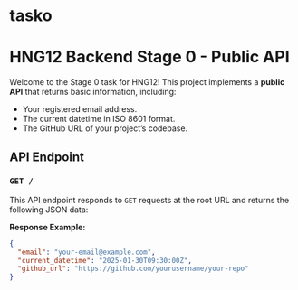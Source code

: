 # tasko

# HNG12 Backend Stage 0 - Public API

Welcome to the Stage 0 task for HNG12! This project implements a **public API** that returns basic information, including:
- Your registered email address.
- The current datetime in ISO 8601 format.
- The GitHub URL of your project’s codebase.

## API Endpoint

### `GET /`

This API endpoint responds to `GET` requests at the root URL and returns the following JSON data:

**Response Example:**
```json
{
  "email": "your-email@example.com",
  "current_datetime": "2025-01-30T09:30:00Z",
  "github_url": "https://github.com/yourusername/your-repo"
}
